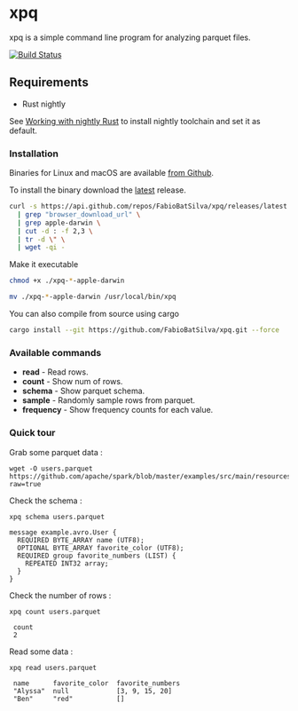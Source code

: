 # xpq
xpq is a simple command line program for analyzing parquet files.

[![Build Status](https://travis-ci.org/FabioBatSilva/xpq.svg?branch=master)](https://travis-ci.org/FabioBatSilva/xpq)


## Requirements
- Rust nightly

See [Working with nightly Rust](https://github.com/rust-lang-nursery/rustup.rs/blob/master/README.md#working-with-nightly-rust)
to install nightly toolchain and set it as default.

### Installation
Binaries for Linux and macOS are available [from Github](https://github.com/FabioBatSilva/xpq/releases/latest).

To install the binary download the [latest](https://github.com/FabioBatSilva/xpq/releases/latest) release.

```bash
curl -s https://api.github.com/repos/FabioBatSilva/xpq/releases/latest \
  | grep "browser_download_url" \
  | grep apple-darwin \
  | cut -d : -f 2,3 \
  | tr -d \" \
  | wget -qi -
```

Make it executable
```bash
chmod +x ./xpq-*-apple-darwin

mv ./xpq-*-apple-darwin /usr/local/bin/xpq
```

You can also compile from source using cargo

```bash
cargo install --git https://github.com/FabioBatSilva/xpq.git --force
```

### Available commands

* **read** - Read rows.
* **count** - Show num of rows.
* **schema** - Show parquet schema.
* **sample** - Randomly sample rows from parquet.
* **frequency** - Show frequency counts for each value.

### Quick tour

Grab some parquet data :

```
wget -O users.parquet https://github.com/apache/spark/blob/master/examples/src/main/resources/users.parquet?raw=true

```

Check the schema :
```
xpq schema users.parquet

message example.avro.User {
  REQUIRED BYTE_ARRAY name (UTF8);
  OPTIONAL BYTE_ARRAY favorite_color (UTF8);
  REQUIRED group favorite_numbers (LIST) {
    REPEATED INT32 array;
  }
}
```

Check the number of rows :
```
xpq count users.parquet

 count
 2
```

Read some data :
```
xpq read users.parquet

 name      favorite_color  favorite_numbers
 "Alyssa"  null            [3, 9, 15, 20]
 "Ben"     "red"           []
```
